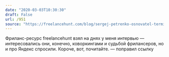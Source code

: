 ```yaml
---
date: "2020-03-03T10:30:30"
draft: False
url: /951
source: "https://freelancehunt.com/blog/sergej-petrenko-osnovatel-terminala-42-o-kovorkingakh-nepredskazuemosti-frilanserov-i-zapuske-smi/"
---
```


Фриланс-ресурс freelancehunt взял на днях у меня интервью — интересовались они, конечно, коворкингами и судьбой фрилансеров, но и про Яндекс спросили. Короче, вот, почитайте. — поправил ссылку
